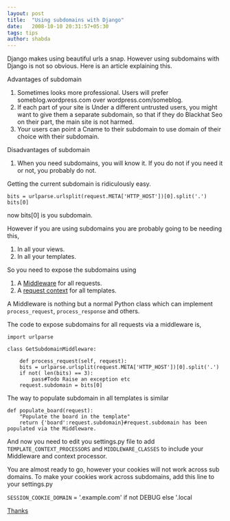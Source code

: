 ```yaml
---
layout: post
title:  "Using subdomains with Django"
date:   2008-10-10 20:31:57+05:30
tags: tips
author: shabda
---
```

Django makes using beautiful urls a snap. However using subdomains with Django is not so obvious. Here is an article explaining this.

Advantages of subdomain

1. Sometimes looks more professional. Users will prefer someblog.wordpress.com over wordpress.com/someblog.
2. If each part of your site is Under a different untrusted users, you might want to give them a separate subdomain, so that if they do Blackhat Seo on their part, the main site is not harmed.
3. Your users can point a Cname to their subdomain to use domain of their choice with their subdomain.

Disadvantages of subdomain

1. When you need subdomains, you will know it. If you do not if you need it or not, you probably do not.


Getting the current subdomain is ridiculously easy.

	bits = urlparse.urlsplit(request.META['HTTP_HOST'])[0].split('.')
	bits[0]
	
now bits[0] is you subdomain.

However if you are using subdomains you are probably going to be needing this,

1. In all your views.
2. In all your templates.

So you need to expose the subdomains using 

1. A [Middleware](http://docs.djangoproject.com/en/dev/topics/http/middleware/) for all requests.
2. A [request context](http://docs.djangoproject.com/en/dev/ref/templates/api/) for all templates.

A Middleware is nothing but a normal Python class which can implement `process_request`, `process_response` and others.

The code to expose subdomains for all requests via a middleware is,

	import urlparse

	class GetSubdomainMiddleware:
	    
	    def process_request(self, request):
		bits = urlparse.urlsplit(request.META['HTTP_HOST'])[0].split('.')
		if not( len(bits) == 3):
		    pass#Todo Raise an exception etc
		request.subdomain = bits[0]
		
The way to populate subdomain in all templates is similar

	def populate_board(request):
	    "Populate the board in the template"
	    return {'board':request.subdomain}#request.subdomain has been populated via the Middleware.
	    
And now you need to edit you settings.py file to add `TEMPLATE_CONTEXT_PROCESSORS` and `MIDDLEWARE_CLASSES` to include your Middleware and context processor. 

You are almost ready to go, however your cookies will not work across sub domains. To
make your cookies work across subdomains, add this line to your settings.py

`SESSION_COOKIE_DOMAIN` = '.example.com' if not DEBUG else '.local

[Thanks](http://sharjeel.2scomplement.com/2008/07/24/django-subdomains/)

